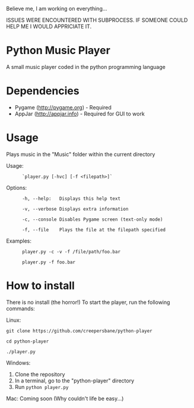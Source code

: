 Believe me, I am working on everything...

ISSUES WERE ENCOUNTERED WITH SUBPROCESS. IF SOMEONE COULD HELP ME I WOULD APPRICIATE IT.

# Python Music Player
A small music player coded in the python programming language

# Dependencies

- Pygame (http://pygame.org) - Required
- AppJar (http://appjar.info) - Required for GUI to work


# Usage

Plays music in the "Music" folder within the current directory

Usage: 

          `player.py [-hvc] [-f <filepath>]`

Options: 

          -h, --help:   Displays this help text
          
          -v, --verbose Displays extra information
          
          -c, --console Disables Pygame screen (text-only mode)
          
          -f, --file    Plays the file at the filepath specified
          
Examples: 

          player.py -c -v -f /file/path/foo.bar

          player.py -f foo.bar
          
# How to install
There is no install (the horror!)
To start the player, run the following commands:

Linux:

`git clone https://github.com/creepersbane/python-player`

`cd python-player`

`./player.py`


Windows:
1. Clone the repository
2. In a terminal, go to the "python-player" directory
3. Run `python player.py`

Mac: Coming soon (Why couldn't life be easy...)
